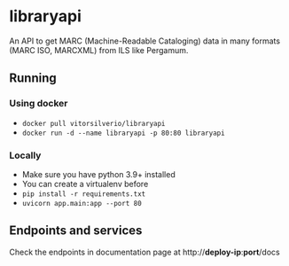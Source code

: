 # libraryapi

An API to get MARC (Machine-Readable Cataloging) data in many formats (MARC ISO, MARCXML) from ILS like Pergamum.

## Running
### Using docker
- `docker pull vitorsilverio/libraryapi` 
- `docker run -d --name libraryapi -p 80:80 libraryapi`

### Locally
- Make sure you have python 3.9+ installed
- You can create a virtualenv before
- `pip install -r requirements.txt`
- `uvicorn app.main:app --port 80`

## Endpoints and services
Check the endpoints in documentation page at http://**deploy-ip**:**port**/docs
